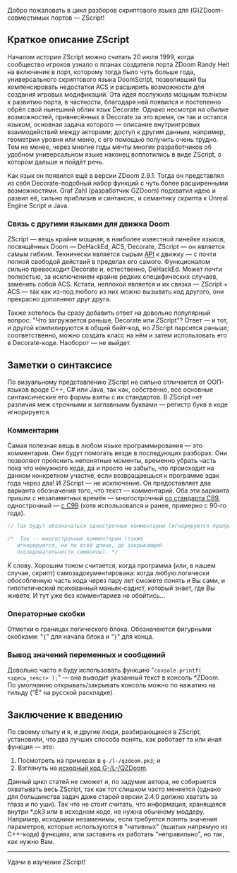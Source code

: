 Добро пожаловать в цикл разборов скриптового языка для (G)ZDoom-совместимых портов — ZScript!



## Краткое описание ZScript

Началом истории ZScript можно считать 20 июля 1999, когда сообщество игроков узнало о планах создателя порта ZDoom Randy Heit на включение в порт, которому тогда было чуть больше года, универсального скриптового языка DoomScript, позволивший бы компенсировать недостатки ACS и расширить возможности для создания игровых модификаций. Эта идея послужила мощным толчком к развитию порта, в частности, благодаря ней появился и постепенно обрёл свой нынешний облик язык Decorate. Однако несмотря на обилие возможностей, привнесённых в Decorate за это время, он так и остался языком, основная задача которого — описание внутриигровых взаимодействий между акторами; доступ к другим данным, например, геометрии уровня или меню, с его помощью получить очень трудно. Тем не менее, через многие годы мечты многих разработчиков об удобном универсальном языке наконец воплотились в виде ZScript, о котором дальше и пойдёт речь.

Как язык он появился ещё в версии ZDoom 2.9.1. Тогда он представлял из себя Decorate-подобный набор функций с чуть более расширенными возможностями. Graf Zahl (разработчик GZDoom) подхватил идею и развил её, сильно приблизив и синтаксис, и семантику скрипта к Unreal Engine Script и Java.

### Связь с другими языками для движка Doom

ZScript — вещь крайне мощная; в наиболее известной линейке языков, посвящённых Doom — DeHackEd, ACS, Decorate, ZScript — он является самым гибким. Технически является сырым [API](https://ru.wikipedia.org/wiki/API) к движку — с почти полной свободой действий в пределах его самого. Функционалом сильно превосходит Decorate и, естественно, DeHackEd. Может почти полностью, за исключением крайне редких специфических случаев, заменить собой ACS. Кстати, неплохой является и их связка — ZScript + ACS — так как из-под любого из них можно вызывать код другого, они прекрасно дополняют друг друга.

Также хотелось бы сразу добавить ответ на довольно популярный вопрос: "Что загружается раньше, Decorate или ZScript"? Ответ — и тот, и другой компилируются в общий байт-код, но ZScript парсится раньше; соответственно, можно создать класс на нём и затем использовать его в Decorate-коде. Наоборот — не выйдет.



## Заметки о синтаксисе

По визуальному представлению ZScript не сильно отличается от ООП-языков вроде C++, C# или Java, так как, собственно, все основные синтаксические его формы взяты с их стандартов. В ZScript нет различия меж строчными и заглавными буквами — регистр букв в коде игнорируется.

### Комментарии

Самая полезная вещь в любом языке программирования — это комментарии. Они будут помогать везде в последующих разборах. Они позволяют прояснить непонятные моменты, временно убрать часть пока что ненужного кода, да и просто не забыть, что происходит на данном конкретном участке, если возвращаешься к программе эдак года через два! И ZScript — не исключение. Он предоставляет два варианта обозначения того, что текст — комментарий. Оба эти варианта пришли с незапамятных времён — многострочный [со стандарта C89](http://port70.net/~nsz/c/c89/c89-draft.html), однострочный — [с C99](http://port70.net/~nsz/c/c99/n1256.pdf) (хотя использовался и ранее, примерно с 90-го года).

```C
// Так будут обозначаться однострочные комментарии (игнорируются препроцессором до конца строки);

/*  Так -- многострочные комментарии (также 
   игнорируются, но по всей длине, до закрывающей 
   последовательности символов). */
```

К слову. Хорошим тоном считается, когда программа (или, в нашем случае, скрипт) самозадокументирована: когда любую логически обособленную часть кода через пару лет сможете понять и Вы сами, и гипотетический психованный маньяк-садист, который знает, где Вы живёте. И тут уже без комментариев не обойтись...

### Операторные скобки

Отметки о границах логического блока. Обозначаются фигурными скобками: "`{`" для начала блока и "`}`" для конца.

### Вывод значений переменных и сообщений

Довольно часто я буду использовать функцию "`console.printf( <здесь_текст> );`" — она выводит указанный текст в консоль \*ZDoom. По умолчанию открывать/закрывать консоль можно по нажатию на тильду ("Ё" на русской раскладке).



## Заключение к введению

По своему опыту и я, и другие люди, разбирающиеся в ZScript, установили, что два лучших способа понять, как работает та или иная функция — это:
1. Посмотреть на примерах в `g-/l-/qzdoom.pk3`; и
2. Взглянуть на [исходный код G-/L-/QZDoom](https://github.com/coelckers/gzdoom/).

Данный цикл статей не сможет и, по задумке автора, не собирается охватывать весь ZScript, так как тот слишком часто меняется (однако для большинства задач даже старой версии 2.4.0 должно хватать за глаза и по уши). Так что не стоит считать, что информация, хранящаяся внутри \*.pk3 или в исходном коде, не нужна обычному моддеру. Например, исходники незаменимы, если требуется понять значения параметров, которые используются в "нативных" (вшитых напрямую из C++-кода) функциях, или заставить их работать "неправильно", но так, как нужно Вам.

* * *

Удачи в изучении ZScript!

